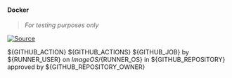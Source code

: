 #### Docker
>
> _For testing purposes only_
>

 [![Source](/assets/img/docker.png)](https://github.com/wryyyyyyyy/docker)

${GITHUB_ACTION} ${GITHUB_ACTIONS} ${GITHUB_JOB} by ${RUNNER_USER} on ${ImageOS}/${RUNNER_OS} in ${GITHUB_REPOSITORY} approved by ${GITHUB_REPOSITORY_OWNER}
